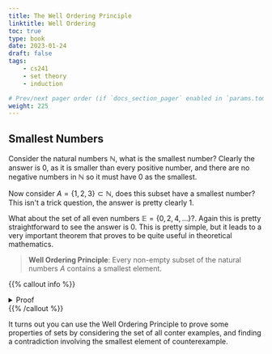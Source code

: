 ```yaml
---
title: The Well Ordering Principle
linktitle: Well Ordering
toc: true
type: book
date: 2023-01-24
draft: false
tags:
    - cs241
    - set theory
    - induction

# Prev/next pager order (if `docs_section_pager` enabled in `params.toml`)
weight: 225
---
```


## Smallest Numbers

Consider the natural numbers $\mathbb{N}$, what is the smallest number? Clearly the answer is $0$, as it is smaller than every positive number, and there are no negative numbers in $\mathbb{N}$ so it must have $0$ as the smallest. 

Now consider $A=\{1,2,3\}\subset\mathbb{N}$, does this subset have a smallest number? This isn't a trick question, the answer is pretty clearly $1$. 

What about the set of all even numbers $\mathbb{E}=\{0,2,4,\ldots\}$?. Again this is pretty straightforward to see the answer is $0$. This is pretty simple, but it leads to a very important theorem that proves to be quite useful in theoretical mathematics.

> **Well Ordering Principle**: Every non-empty subset of the natural numbers $A$ contains a smallest element.

{{% callout info %}}
<details>
  <summary>Proof</summary>
  We will do this using a proof both by induction and contradiction. Assume that there exists some set $A\subset\mathbb{N}$ where $A\neq\varnothing$ and $A$ does not have a smallest item. If $A$ does not have a smallest item, then $0\not\in A$ because $0$ is the smallest possible natural number, so if $0$ was inside $A$ then it would automatically be the smallest item.
  </br>
  Now we will show that $A$ must actually be empty by induction. Assume that for some value $n$, every natural number $< n$ is not in $A$, so
  $$
  \begin{align}
    0&\not\in A \\\\
    1&\not\in A \\\\
    &\vdots \\\\
    n-1&\not\in A
  \end{align}$$
  since none of the values are in $A$, if $n\in A$ that would make $n$ the smallest item. But since $A$ has no smallest item we know that means $n\not\in A$. Continuing our argument we know by induction that $n+1, n+2, n+3\ldots\not\in A$ and since we have our base case $0\not\in A$, we know this means that for every $x\in\mathbb{N}$, $x\not\in A$. This means that $A=\varnothing$ which contradicts our assumption $A$ was non-empty and proves our claim
  </br>
  <b>Q.E.D.</b> 
</details>
{{% /callout %}}

It turns out you can use the Well Ordering Principle to prove some properties of sets by considering the set of all conter examples, and finding a contradiction involving the smallest element of counterexample.


